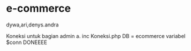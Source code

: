 # e-commerce
dywa,ari,denys.andra

Koneksi untuk bagian admin a. inc
Koneksi.php
DB = ecommerce
variabel $conn DONEEEE